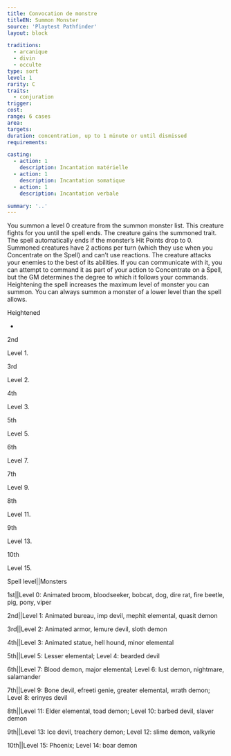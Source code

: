 ```yaml
---
title: Convocation de monstre
titleEN: Summon Monster
source: 'Playtest Pathfinder'
layout: block

traditions:
  - arcanique
  - divin
  - occulte
type: sort
level: 1
rarity: C
traits:
  - conjuration
trigger: 
cost: 
range: 6 cases
area: 
targets: 
duration: concentration, up to 1 minute or until dismissed
requirements: 

casting:
  - action: 1
    description: Incantation matérielle
  - action: 1
    description: Incantation somatique
  - action: 1
    description: Incantation verbale

summary: '..'
---
```

You summon a level 0 creature from the summon monster list. This creature fights for you until the spell ends. The creature gains the summoned trait. The spell automatically ends if the monster’s Hit Points drop to 0. Summoned creatures have 2 actions per turn (which they use when you Concentrate on the Spell) and can’t use reactions. The creature attacks your enemies to the best of its abilities. If you can communicate with it, you can attempt to command it as part of your action to Concentrate on a Spell, but the GM determines the degree to which it follows your commands. Heightening the spell increases the maximum level of monster you can summon. You can always summon a monster of a lower level than the spell allows.

Heightened

-

2nd

Level 1.

3rd

Level 2.

4th

Level 3.

5th

Level 5.

6th

Level 7.

7th

Level 9.

8th

Level 11.

9th

Level 13.

10th

Level 15.

Spell level||Monsters

1st||Level 0: Animated broom, bloodseeker, bobcat, dog, dire rat, fire beetle, pig, pony, viper

2nd||Level 1: Animated bureau, imp devil, mephit elemental, quasit demon

3rd||Level 2: Animated armor, lemure devil, sloth demon

4th||Level 3: Animated statue, hell hound, minor elemental

5th||Level 5: Lesser elemental; Level 4: bearded devil

6th||Level 7: Blood demon, major elemental; Level 6: lust demon, nightmare, salamander

7th||Level 9: Bone devil, efreeti genie, greater elemental, wrath demon; Level 8: erinyes devil

8th||Level 11: Elder elemental, toad demon; Level 10: barbed devil, slaver demon

9th||Level 13: Ice devil, treachery demon; Level 12: slime demon, valkyrie

10th||Level 15: Phoenix; Level 14: boar demon